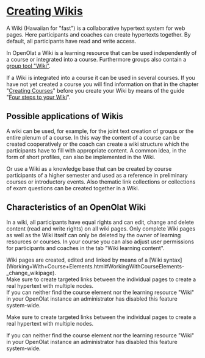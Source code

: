 #  [Creating Wikis](Creating+Wikis.html)

A Wiki (Hawaiian for "fast") is a collaborative hypertext system for web
pages. Here participants and coaches can create hypertexts together. By
default, all participants have read and write access.

In OpenOlat a Wiki is a learning resource that can be used independently of a
course or integrated into a course. Furthermore groups also contain a [group
tool "Wiki"](Using+Group+Tools.html).

If a Wiki is integrated into a course it can be used in several courses. If
you have not yet created a course you will find information on that in the
chapter "[Creating Courses](Creating+Courses.html)" before you create your
Wiki by means of the guide "[Four steps to your
Wiki](Four+Steps+to+Your+Wiki.html)".

## Possible applications of Wikis

A wiki can be used, for example, for the joint text creation of groups or the
entire plenum of a course. In this way the content of a course can be created
cooperatively or the coach can create a wiki structure which the participants
have to fill with appropriate content. A common idea, in the form of short
profiles, can also be implemented in the Wiki.

Or use a Wiki as a knowledge base that can be created by course participants
of a higher semester and used as a reference in preliminary courses or
introductory events. Also thematic link collections or collections of exam
questions can be created together in a Wiki.

## Characteristics of an OpenOlat Wiki

In a wiki, all participants have equal rights and can edit, change and delete
content (read and write rights) on all wiki pages. Only complete Wiki pages as
well as the Wiki itself can only be deleted by the owner of learning resources
or courses. In your course you can also adjust user permissions for
participants and coaches in the tab "Wiki learning content".

Wiki pages are created, edited and linked by means of a [Wiki
syntax](Working+With+Course+Elements.html#WorkingWithCourseElements-
_change_wikipage).  
Make sure to create targeted links between the individual pages to create a
real hypertext with multiple nodes.  
If you can neither find the course element nor the learning resource "Wiki" in
your OpenOlat instance an administrator has disabled this feature system-wide.

Make sure to create targeted links between the individual pages to create a
real hypertext with multiple nodes.

If you can neither find the course element nor the learning resource "Wiki" in
your OpenOlat instance an administrator has disabled this feature system-wide.

